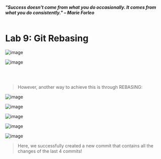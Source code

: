 ***"Success doesn't come from what you do occasionally. It comes from what you do consistently." – Marie Forleo***
<br><br>

# Lab 9: Git Rebasing
![image](https://github.com/user-attachments/assets/7b6f275c-acdb-446b-86ce-f8ac136c829f)

![image](https://github.com/user-attachments/assets/032155ca-7116-4473-89ca-02e517f5d6d6)

<br><br>
>However, another way to achieve this is through REBASING:

![image](https://github.com/user-attachments/assets/66879c3b-e506-4faa-8026-2b8643b37d49)

![image](https://github.com/user-attachments/assets/fb2f67c2-5f32-4b49-a4fc-0e06d6cb01ea)

![image](https://github.com/user-attachments/assets/9d5c70fb-9808-4f84-815c-cdac7af067c0)

![image](https://github.com/user-attachments/assets/05896623-c213-4a44-935f-39c21fdebcdb)

![image](https://github.com/user-attachments/assets/3771dc69-6002-4caf-a9a1-b85d0e6eb95f)

>Here, we successfully created a new commit that contains all the changes of the last 4 commits!
